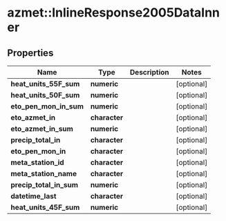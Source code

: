 # azmet::InlineResponse2005DataInner


## Properties
Name | Type | Description | Notes
------------ | ------------- | ------------- | -------------
**heat_units_55F_sum** | **numeric** |  | [optional] 
**heat_units_50F_sum** | **numeric** |  | [optional] 
**eto_pen_mon_in_sum** | **numeric** |  | [optional] 
**eto_azmet_in** | **character** |  | [optional] 
**eto_azmet_in_sum** | **numeric** |  | [optional] 
**precip_total_in** | **character** |  | [optional] 
**eto_pen_mon_in** | **character** |  | [optional] 
**meta_station_id** | **character** |  | [optional] 
**meta_station_name** | **character** |  | [optional] 
**precip_total_in_sum** | **numeric** |  | [optional] 
**datetime_last** | **character** |  | [optional] 
**heat_units_45F_sum** | **numeric** |  | [optional] 


